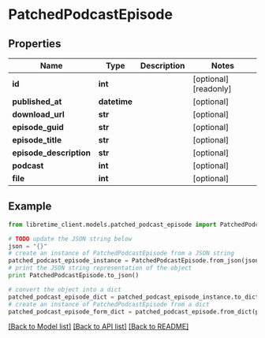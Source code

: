 # PatchedPodcastEpisode


## Properties

Name | Type | Description | Notes
------------ | ------------- | ------------- | -------------
**id** | **int** |  | [optional] [readonly] 
**published_at** | **datetime** |  | [optional] 
**download_url** | **str** |  | [optional] 
**episode_guid** | **str** |  | [optional] 
**episode_title** | **str** |  | [optional] 
**episode_description** | **str** |  | [optional] 
**podcast** | **int** |  | [optional] 
**file** | **int** |  | [optional] 

## Example

```python
from libretime_client.models.patched_podcast_episode import PatchedPodcastEpisode

# TODO update the JSON string below
json = "{}"
# create an instance of PatchedPodcastEpisode from a JSON string
patched_podcast_episode_instance = PatchedPodcastEpisode.from_json(json)
# print the JSON string representation of the object
print PatchedPodcastEpisode.to_json()

# convert the object into a dict
patched_podcast_episode_dict = patched_podcast_episode_instance.to_dict()
# create an instance of PatchedPodcastEpisode from a dict
patched_podcast_episode_form_dict = patched_podcast_episode.from_dict(patched_podcast_episode_dict)
```
[[Back to Model list]](../README.md#documentation-for-models) [[Back to API list]](../README.md#documentation-for-api-endpoints) [[Back to README]](../README.md)


